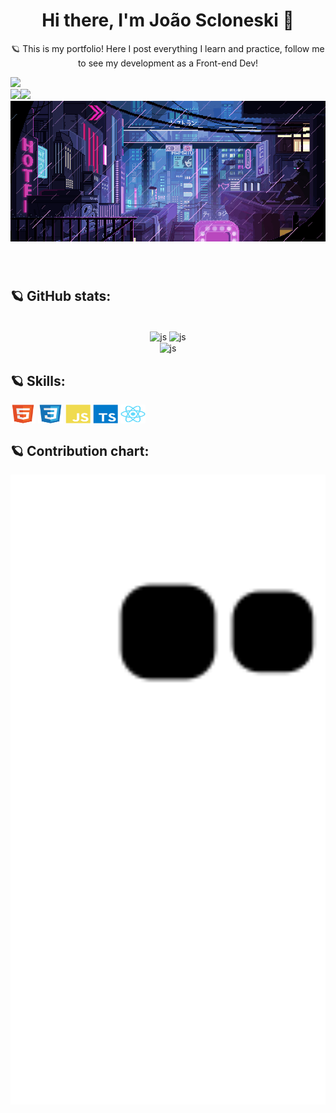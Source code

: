 <header>
 <!--
💫 Introduction:
-->

<h1> Hi there, I'm João Scloneski 🚀 </h1>

🪐 This is my portfolio! Here I post everything I learn and practice, follow me to see my development as a Front-end Dev!

<div align="left">
<img src="https://komarev.com/ghpvc/?username=jscloneski&label=PROFILE+VIEWS">
</div>

<!--
🔗 Linkedin and email hyperlink:
-->
 
  <div style="display: flex">
    <a 
       href="https://www.linkedin.com/in/jscloneskidev/" target="_blank" rel="noopener">
       <img src="https://img.shields.io/badge/-LinkedIn-%230077B5?style=for-the-badge&logo=linkedin&logoColor=white">
    </a>
    <a 
       href="mailto: jscloneski.dev@gmail.com" target="_blank">
       <img src="https://img.shields.io/badge/-Gmail-%23333?style=for-the-badge&logo=gmail&logoColor=white">
    </a>
  </div>

<!--
👾 Gif:
-->
 
<div align="center">
 <img align="center" src="https://github.com/jscloneski/jscloneski/blob/main/giphy.gif">
</div>
<br>

</header>

<main>

<h2> 🪐 GitHub stats: </h2>
<br>

<!--
📖 Read me status:
-->

  <div align="center">
   <img height=140em align="center" src="https://github-readme-stats.vercel.app/api?username=jscloneski&hide=contribs,prs&show_icons=true&theme=tokyonight" alt="js"/>
   <img height=140em align="center" src="http://github-readme-streak-stats.herokuapp.com?user=jscloneski&theme=tokyonight" alt="js"/>
  </div>

  <div align="center">
   <img height=152em align="center" src="https://github-readme-stats.vercel.app/api/top-langs/?username=jscloneski&&layout=compact&theme=tokyonight" alt="js"/>
  </div>

<!--
📊 Skills:
-->

<h2> 🪐 Skills: </h2>

<div align="left">
 <img align="center" alt="HTML" height="30" width="40" src="https://raw.githubusercontent.com/devicons/devicon/master/icons/html5/html5-original.svg">
 <img align="center" alt="CSS" height="30" width="40" src="https://raw.githubusercontent.com/devicons/devicon/master/icons/css3/css3-original.svg">
 <img align="center" alt="Js" height="30" width="40" src="https://raw.githubusercontent.com/devicons/devicon/master/icons/javascript/javascript-plain.svg">
 <img align="center" alt="Ts" height="30" width="40" src="https://raw.githubusercontent.com/devicons/devicon/master/icons/typescript/typescript-plain.svg">
  <img align="center" alt="React" height="30" width="40" src="https://raw.githubusercontent.com/devicons/devicon/1119b9f84c0290e0f0b38982099a2bd027a48bf1/icons/react/react-original.svg">
 
</div>


<!--
🐍📊 Snake game contribution chart:
-->

<h2> 🪐 Contribution chart: </h2>
 
<div align="center">
<img width=870 src="https://github.com/jscloneski/jscloneski/blob/output/github-contribution-grid-snake.svg" alt="snake"/>
</div>

</main>


